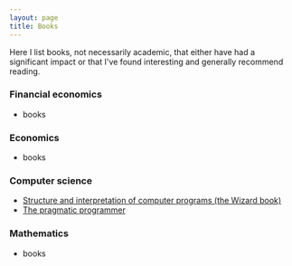 ```yaml
---
layout: page
title: Books
---
```

Here I list books, not necessarily academic, that either have had a significant impact or that I've found interesting and generally
recommend reading.

### Financial economics
* books

### Economics
* books

### Computer science
* [Structure and interpretation of computer programs (the Wizard book)](https://www.goodreads.com/book/show/43713.Structure_and_Interpretation_of_Computer_Programs)
* [The pragmatic programmer](https://www.goodreads.com/book/show/4099.The_Pragmatic_Programmer)

### Mathematics
* books
